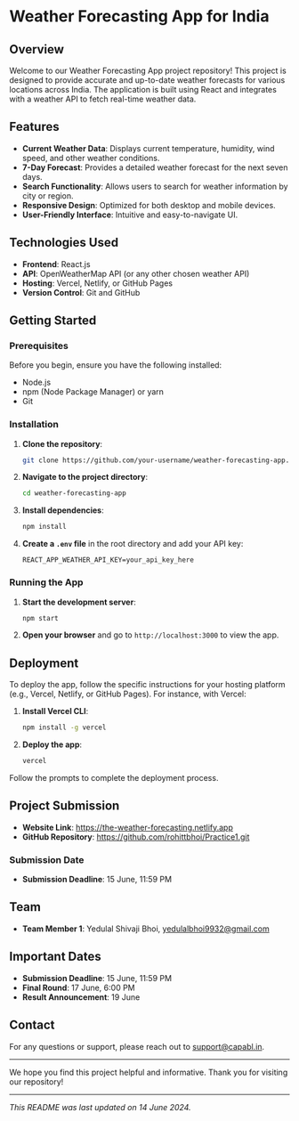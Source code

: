 # Weather Forecasting App for India

## Overview

Welcome to our Weather Forecasting App project repository! This project is designed to provide accurate and up-to-date weather forecasts for various locations across India. The application is built using React and integrates with a weather API to fetch real-time weather data.

## Features

- **Current Weather Data**: Displays current temperature, humidity, wind speed, and other weather conditions.
- **7-Day Forecast**: Provides a detailed weather forecast for the next seven days.
- **Search Functionality**: Allows users to search for weather information by city or region.
- **Responsive Design**: Optimized for both desktop and mobile devices.
- **User-Friendly Interface**: Intuitive and easy-to-navigate UI.

## Technologies Used

- **Frontend**: React.js
- **API**: OpenWeatherMap API (or any other chosen weather API)
- **Hosting**: Vercel, Netlify, or GitHub Pages
- **Version Control**: Git and GitHub

## Getting Started

### Prerequisites

Before you begin, ensure you have the following installed:

- Node.js
- npm (Node Package Manager) or yarn
- Git

### Installation

1. **Clone the repository**:
    ```bash
    git clone https://github.com/your-username/weather-forecasting-app.git
    ```

2. **Navigate to the project directory**:
    ```bash
    cd weather-forecasting-app
    ```

3. **Install dependencies**:
    ```bash
    npm install
    ```

4. **Create a `.env` file** in the root directory and add your API key:
    ```env
    REACT_APP_WEATHER_API_KEY=your_api_key_here
    ```

### Running the App

1. **Start the development server**:
    ```bash
    npm start
    ```

2. **Open your browser** and go to `http://localhost:3000` to view the app.

## Deployment

To deploy the app, follow the specific instructions for your hosting platform (e.g., Vercel, Netlify, or GitHub Pages). For instance, with Vercel:

1. **Install Vercel CLI**:
    ```bash
    npm install -g vercel
    ```

2. **Deploy the app**:
    ```bash
    vercel
    ```

Follow the prompts to complete the deployment process.

## Project Submission

- **Website Link**: https://the-weather-forecasting.netlify.app
- **GitHub Repository**: https://github.com/rohittbhoi/Practice1.git

### Submission Date

- **Submission Deadline**: 15 June, 11:59 PM

## Team

- **Team Member 1**: Yedulal Shivaji Bhoi, yedulalbhoi9932@gmail.com


## Important Dates

- **Submission Deadline**: 15 June, 11:59 PM
- **Final Round**: 17 June, 6:00 PM
- **Result Announcement**: 19 June

## Contact

For any questions or support, please reach out to [support@capabl.in](mailto:support@capabl.in).

---

We hope you find this project helpful and informative. Thank you for visiting our repository!

---

*This README was last updated on 14 June 2024.*

